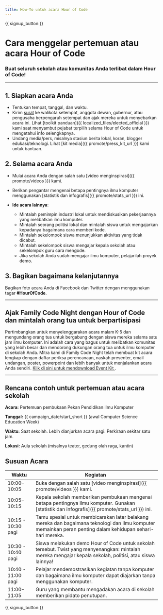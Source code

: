 ```yaml
---
title: How-To untuk acara Hour of Code
---
```


{{ signup_button }}

# Cara menggelar pertemuan atau acara Hour of Code

### Buat seluruh sekolah atau komunitas Anda terlibat dalam Hour of Code!

* * *

## 1. Siapkan acara Anda

- Tentukan tempat, tanggal, dan waktu.
- Kirim [surat](https://hourofcode.com/promote/resources#sample-emails) ke walikota setempat, anggota dewan, gubernur, atau pengusaha berpengaruh setempat dan ajak mereka untuk menyebarkan acara ini. Lihat [toolkit panduan]({{ localized_files/elected_official }}) kami saat menyambut pejabat terpilih selama Hour of Code untuk mengetahui info selengkapnya.
- Undang media/pers, misalnya stasiun berita lokal, koran, blogger edukasi/teknologi. Lihat [kit media]({{ promote/press_kit_url }}) kami untuk bantuan.

## 2. Selama acara Anda

- Mulai acara Anda dengan salah satu [video menginspirasi]({{ promote/videos }}) kami.
- Berikan pengantar mengenai betapa pentingnya ilmu komputer menggunakan [statistik dan infografis]({{ promote/stats_url }}) ini.   
      
    
- **Ide acara lainnya**: 
    - Mintalah pemimpin industri lokal untuk mendiskusikan pekerjaannya yang melibatkan ilmu komputer.
    - Mintalah seorang politisi lokal dan mintalah siswa untuk mengajarkan kepadanya bagaimana cara memberi kode.
    - Mintalah sekelompok siswa menunjukkan aktivitas yang tidak dicabut.
    - Mintalah sekelompok siswa mengajar kepala sekolah atau sekelompok guru cara mengode.
    - Jika sekolah Anda sudah mengajar ilmu komputer, pelajarilah proyek demo.

## 3. Bagikan bagaimana kelanjutannya

Bagikan foto acara Anda di Facebook dan Twitter dengan menggunakan tagar **#HourOfCode**.

* * *

## Ajak Family Code Night dengan Hour of Code dan mintalah orang tua untuk berpartisipasi

Pertimbangkan untuk menyelenggarakan acara malam K-5 dan mengundang orang tua untuk bergabung dengan siswa mereka selama satu jam ilmu komputer. Ini adalah cara yang bagus untuk melibatkan komunitas yang lebih besar dan mendorong dukungan orang tua untuk ilmu komputer di sekolah Anda. Mitra kami di Family Code Night telah membuat kit acara lengkap dengan daftar periksa perencanaan, naskah presenter, email undangan, poster, powerpoint dan lebih banyak untuk menjalankan acara Anda sendiri. [ Klik di sini untuk mendownload Event Kit ](http://www.familycodenight.org/DownloadCodeDotOrg.html).

* * *

## Rencana contoh untuk pertemuan atau acara sekolah

**Acara:** Pertemuan pembukaan Pekan Pendidikan Ilmu Komputer

**Tanggal:** {{ campaign_date/start_short }} (awal Computer Science Education Week)

**Waktu:** Saat sekolah. Lebih dianjurkan acara pagi. Perkiraan sekitar satu jam.

**Lokasi:** Aula sekolah (misalnya teater, gedung olah raga, kantin)

## Susuan Acara

| Waktu              | Kegiatan                                                                                                                                                    |
| ------------------ | ----------------------------------------------------------------------------------------------------------------------------------------------------------- |
| 10:00-10:05        | Buka dengan salah satu [video menginspirasi]({{ promote/videos }}) kami.                                                                                    |
| 10:05-10:15        | Kepala sekolah memberikan pembukaan mengenai betapa pentingnya ilmu komputer. Gunakan [statistik dan infografis]({{ promote/stats_url }}) ini.              |
| 10:15 - 10:30 pagi | Tamu spesial untuk membicarakan latar belakang mereka dan bagaimana teknologi dan ilmu komputer memainkan peran penting dalam kehidupan sehari-hari mereka. |
| 10:30 - 10:40 pagi | Siswa melakukan demo Hour of Code untuk sekolah tersebut. Twist yang menyenangkan: mintalah mereka mengajar kepala sekolah, politisi, atau siswa lainnya!   |
| 10:40 - 11:00 pagi | Pelajar mendemostrasikan kegiatan tanpa komputer dan bagaimana ilmu komputer dapat diajarkan tanpa menggunakan komputer.                                    |
| 11:00-11:05        | Guru yang membantu mengadakan acara di sekolah memberikan pidato penutupan.                                                                                 |

{{ signup_button }}